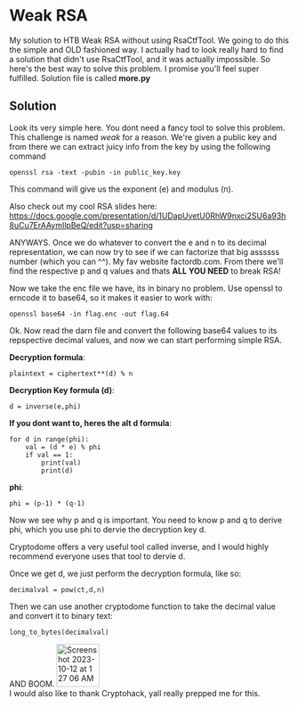 # Weak RSA
My solution to HTB Weak RSA without using RsaCtfTool. We going to do this the simple and OLD fashioned way. I actually had to look really hard to find a solution that didn't use RsaCtfTool, and it was actually impossible. So here's the best way to solve this problem. I promise you'll feel super fulfilled. Solution file is called **more.py** 

## Solution 
Look its very simple here. You dont need a fancy tool to solve this problem. This challenge is named *weak* for a reason. We're given a public key and from there we can extract juicy info from the key by using the following command 
```
openssl rsa -text -pubin -in public_key.key 
```
This command will give us the exponent (e) and modulus (n). <br>

Also check out my cool RSA slides here: https://docs.google.com/presentation/d/1UDapUyetU0RhW9nxci2SU6a93h8uCu7ErAAymIlpBeQ/edit?usp=sharing <br>

ANYWAYS. Once we do whatever to convert the e and n to its decimal representation, we can now try to see if we can factorize that big assssss number (which you can ^^). My fav website factordb.com. From there we'll find the respective p and q values and thats **ALL YOU NEED** to break RSA! 

Now we take the enc file we have, its in binary no problem. Use openssl to erncode it to base64, so it makes it easier to work with:
```
openssl base64 -in flag.enc -out flag.64
```

Ok. Now read the darn file and convert the following base64 values to its repspective decimal values, and now we can start performing simple RSA. 

**Decryption formula**:
```
plaintext = ciphertext**(d) % n
```
**Decryption Key formula (d)**:
```
d = inverse(e,phi)
```
**If you dont want to, heres the alt d formula**:
```
for d in range(phi):
    val = (d * e) % phi
    if val == 1:
        print(val) 
        print(d)
```
**phi**:
```
phi = (p-1) * (q-1)
```
Now we see why p and q is important. You need to know p and q to derive phi, which you use phi to dervie the decryption key d.

Cryptodome offers a very useful tool called inverse, and I would highly recommend everyone uses that tool to dervie d. 

Once we get d, we just perform the decryption formula, like so: 
```
decimalval = pow(ct,d,n)
```
Then we can use another cryptodome function to take the decimal value and convert it to binary text:
```
long_to_bytes(decimalval)
```
AND BOOM. 
<img width="77" alt="Screenshot 2023-10-12 at 1 27 06 AM" src="https://github.com/katstews/Weak-RSA/assets/112781868/4d4efcd1-8e4d-44f0-b832-65f7a9ddab07">
<br>
I would also like to thank Cryptohack, yall really prepped me for this.
